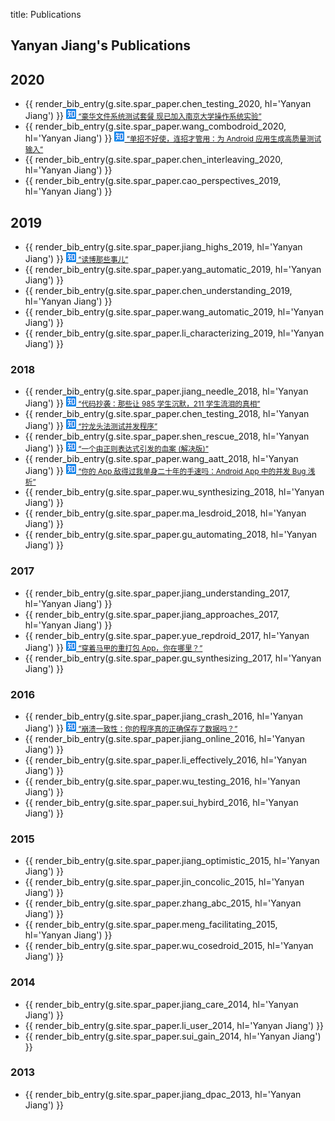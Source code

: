title: Publications

## Yanyan Jiang's Publications

## 2020

* {{ render_bib_entry(g.site.spar_paper.chen_testing_2020, hl='Yanyan Jiang') }} <small>[![](img/zhihu.png) “豪华文件系统测试套餐 现已加入南京大学操作系统实验”](https://zhuanlan.zhihu.com/p/130318023)</small>
* {{ render_bib_entry(g.site.spar_paper.wang_combodroid_2020, hl='Yanyan Jiang') }} <small>[![](img/zhihu.png) “单招不好使，连招才管用：为 Android 应用生成高质量测试输入”](https://zhuanlan.zhihu.com/p/129732494)</small>
* {{ render_bib_entry(g.site.spar_paper.chen_interleaving_2020, hl='Yanyan Jiang') }}
* {{ render_bib_entry(g.site.spar_paper.cao_perspectives_2019, hl='Yanyan Jiang') }}

## 2019

* {{ render_bib_entry(g.site.spar_paper.jiang_highs_2019, hl='Yanyan Jiang') }} <small>[![](img/zhihu.png) “读博那些事儿”](https://zhuanlan.zhihu.com/p/82579410)</small>
* {{ render_bib_entry(g.site.spar_paper.yang_automatic_2019, hl='Yanyan Jiang') }}
* {{ render_bib_entry(g.site.spar_paper.chen_understanding_2019, hl='Yanyan Jiang') }}
* {{ render_bib_entry(g.site.spar_paper.wang_automatic_2019, hl='Yanyan Jiang') }}
* {{ render_bib_entry(g.site.spar_paper.li_characterizing_2019, hl='Yanyan Jiang') }}

### 2018

* {{ render_bib_entry(g.site.spar_paper.jiang_needle_2018, hl='Yanyan Jiang') }} <small>[![](img/zhihu.png) “代码抄袭：那些让 985 学生沉默，211 学生流泪的真相”](https://zhuanlan.zhihu.com/p/40568346)</small>
* {{ render_bib_entry(g.site.spar_paper.chen_testing_2018, hl='Yanyan Jiang') }} <small>[![](img/zhihu.png) “拧龙头法测试并发程序”](https://zhuanlan.zhihu.com/p/51341151)</small>
* {{ render_bib_entry(g.site.spar_paper.shen_rescue_2018, hl='Yanyan Jiang') }} <small>[![](img/zhihu.png) “一个由正则表达式引发的血案 (解决版)”](https://zhuanlan.zhihu.com/p/46294360)</small>
* {{ render_bib_entry(g.site.spar_paper.wang_aatt_2018, hl='Yanyan Jiang') }} <small>[![](img/zhihu.png) “你的 App 敌得过我单身二十年的手速吗：Android App 中的并发 Bug 浅析”](https://zhuanlan.zhihu.com/p/31718881)</small>
* {{ render_bib_entry(g.site.spar_paper.wu_synthesizing_2018, hl='Yanyan Jiang') }}
* {{ render_bib_entry(g.site.spar_paper.ma_lesdroid_2018, hl='Yanyan Jiang') }}
* {{ render_bib_entry(g.site.spar_paper.gu_automating_2018, hl='Yanyan Jiang') }}

### 2017
* {{ render_bib_entry(g.site.spar_paper.jiang_understanding_2017, hl='Yanyan Jiang') }}
* {{ render_bib_entry(g.site.spar_paper.jiang_approaches_2017, hl='Yanyan Jiang') }}
* {{ render_bib_entry(g.site.spar_paper.yue_repdroid_2017, hl='Yanyan Jiang') }} <small>[![](img/zhihu.png) “穿着马甲的重打包 App，你在哪里？”](https://zhuanlan.zhihu.com/p/27969277)</small>
* {{ render_bib_entry(g.site.spar_paper.gu_synthesizing_2017, hl='Yanyan Jiang') }}

### 2016

* {{ render_bib_entry(g.site.spar_paper.jiang_crash_2016, hl='Yanyan Jiang') }} <small>[![](img/zhihu.png) “崩溃一致性：你的程序真的正确保存了数据吗？”](https://zhuanlan.zhihu.com/p/25188921)</small>
* {{ render_bib_entry(g.site.spar_paper.jiang_online_2016, hl='Yanyan Jiang') }}
* {{ render_bib_entry(g.site.spar_paper.li_effectively_2016, hl='Yanyan Jiang') }}
* {{ render_bib_entry(g.site.spar_paper.wu_testing_2016, hl='Yanyan Jiang') }}
* {{ render_bib_entry(g.site.spar_paper.sui_hybird_2016, hl='Yanyan Jiang') }}

### 2015

* {{ render_bib_entry(g.site.spar_paper.jiang_optimistic_2015, hl='Yanyan Jiang') }}
* {{ render_bib_entry(g.site.spar_paper.jin_concolic_2015, hl='Yanyan Jiang') }}
* {{ render_bib_entry(g.site.spar_paper.zhang_abc_2015, hl='Yanyan Jiang') }}
* {{ render_bib_entry(g.site.spar_paper.meng_facilitating_2015, hl='Yanyan Jiang') }}
* {{ render_bib_entry(g.site.spar_paper.wu_cosedroid_2015, hl='Yanyan Jiang') }}

### 2014
* {{ render_bib_entry(g.site.spar_paper.jiang_care_2014, hl='Yanyan Jiang') }}
* {{ render_bib_entry(g.site.spar_paper.li_user_2014, hl='Yanyan Jiang') }}
* {{ render_bib_entry(g.site.spar_paper.sui_gain_2014, hl='Yanyan Jiang') }}

### 2013
* {{ render_bib_entry(g.site.spar_paper.jiang_dpac_2013, hl='Yanyan Jiang') }}

